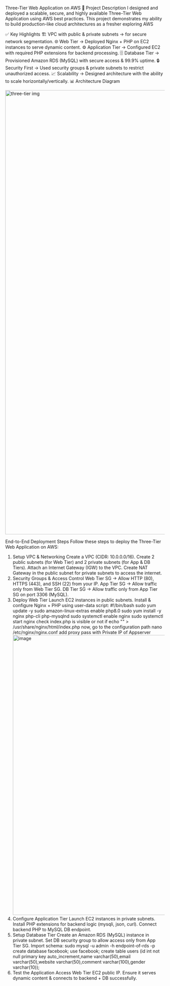 Three-Tier Web Application on AWS
🔹 Project Description
    I designed and deployed a scalable, secure, and highly available Three-Tier Web Application using AWS best practices. This project demonstrates my ability to build production-like        cloud architectures as a fresher exploring AWS
    
✅ Key Highlights
🏗 VPC with public & private subnets → for secure network segmentation.
🌐 Web Tier → Deployed Nginx + PHP on EC2 instances to serve dynamic content.
⚙️ Application Tier → Configured EC2 with required PHP extensions for backend processing.
🗄 Database Tier → Provisioned Amazon RDS (MySQL) with secure access & 99.9% uptime.
🔒 Security First → Used security groups & private subnets to restrict unauthorized access.
📈 Scalability → Designed architecture with the ability to scale horizontally/vertically.
📊 Architecture Diagram

<img width="917" height="1399" alt="three-tier img" src="https://github.com/user-attachments/assets/d24904de-4cc4-4a89-bdc0-6a1a7c40a76f" />

End-to-End Deployment Steps
Follow these steps to deploy the Three-Tier Web Application on AWS:
1. Setup VPC & Networking
   Create a VPC (CIDR: 10.0.0.0/16).
   Create 2 public subnets (for Web Tier) and 2 private subnets (for App & DB Tiers).
   Attach an Internet Gateway (IGW) to the VPC.
   Create NAT Gateway in the public subnet for private subnets to access the internet.
2. Security Groups & Access Control
   Web Tier SG → Allow HTTP (80), HTTPS (443), and SSH (22) from your IP.
   App Tier SG → Allow traffic only from Web Tier SG.
   DB Tier SG → Allow traffic only from App Tier SG on port 3306 (MySQL).
3. Deploy Web Tier
   Launch EC2 instances in public subnets.
   Install & configure Nginx + PHP using user-data script:
   #!/bin/bash
   sudo yum update -y
   sudo amazon-linux-extras enable php8.0
   sudo yum install -y nginx php-cli php-mysqlnd
   sudo systemctl enable nginx
   sudo systemctl start nginx
   check index.php is visible or not if
   echo "<?php phpinfo(); ?>" > /usr/share/nginx/html/index.php
   now, go to the configuration path nano /etc/nginx/nginx.conf add proxy pass with Private IP of Appserver
   <img width="2844" height="882" alt="image" src="https://github.com/user-attachments/assets/1b99d27a-d03c-4d57-a84a-c5c1fd545021" />   
5. Configure Application Tier
   Launch EC2 instances in private subnets.
   Install PHP extensions for backend logic (mysqli, json, curl).
   Connect backend PHP to MySQL DB endpoint.
6. Setup Database Tier
   Create an Amazon RDS (MySQL) instance in private subnet.
   Set DB security group to allow access only from App Tier SG.
   Import schema:
   sudo mysql -u admin -h endpoint-of-rds -p
   create database facebook;
   use facebook;
   create table users (id int not null primary key auto_increment,name varchar(50),email varchar(50),website varchar(50),comment varchar(100),gender varchar(10));
7. Test the Application
   Access Web Tier EC2 public IP.
   Ensure it serves dynamic content & connects to backend + DB successfully.
